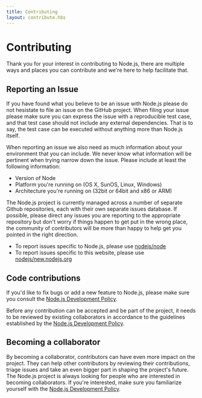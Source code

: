 ```yaml
---
title: Contributing
layout: contribute.hbs
---
```


# Contributing

Thank you for your interest in contributing to Node.js, there are multiple ways and places you can contribute and we're here to help facilitate that.

## Reporting an Issue

If you have found what you believe to be an issue with Node.js please do not hesistate to file an issue on the GitHub project. When filing your issue please make sure you can express the issue with a reproducible test case, and that test case should not include any external dependencies. That is to say, the test case can be executed without anything more than Node.js itself.

When reporting an issue we also need as much information about your environment that you can include. We never know what information will be pertinent when trying narrow down the issue. Please include at least the following information:

* Version of Node
* Platform you're running on (OS X, SunOS, Linux, Windows)
* Architecture you're running on (32bit or 64bit and x86 or ARM)

The Node.js project is currently managed across a number of separate Github repositories, each with their own separate issues database. If possible, please direct any issues you are reporting to the appropriate repository but don't worry if things happen to get put in the wrong place, the community of contributors will be more than happy to help get you pointed in the right direction.

* To report issues specific to Node.js, please use [nodejs/node](https://github.com/nodejs/node)
* To report issues specific to this website, please use [nodejs/new.nodejs.org](https://github.com/nodejs/new.nodejs.org/issues)

## Code contributions

If you'd like to fix bugs or add a new feature to Node.js, please make sure you consult the [Node.js Development Policy](https://github.com/nodejs/dev-policy).

Before any contribution can be accepted and be part of the project, it needs to be reviewed by existing collaborators in accordance to the guidelines established by the [Node.js Development Policy](https://github.com/nodejs/dev-policy).

## Becoming a collaborator

By becoming a collaborator, contributors can have even more impact on the project. They can help other contributors by reviewing their contributions, triage issues and take an even bigger part in shaping the project's future. The Node.js project is always looking for people who are interested in becoming collaborators. If you're interested, make sure you familiarize yourself with the [Node.js Development Policy](https://github.com/nodejs/dev-policy).

